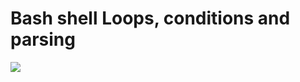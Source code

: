 # Bash shell Loops, conditions and parsing
![](https://cdn.educba.com/academy/wp-content/uploads/2019/12/Loops-in-Shell-Scripting.jpg)
